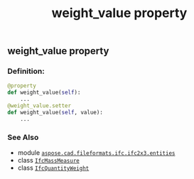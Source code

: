 ﻿---
title: weight_value property
second_title: Aspose.CAD for Python via .NET API References
description: 
type: docs
weight: 90
url: /python-net/aspose.cad.fileformats.ifc.ifc2x3.entities/ifcquantityweight/weight_value/
is_root: false
---

## weight_value property

### Definition:
```python
@property
def weight_value(self):
    ...
@weight_value.setter
def weight_value(self, value):
    ...
```

### See Also
* module [`aspose.cad.fileformats.ifc.ifc2x3.entities`](../../)
* class [`IfcMassMeasure`](/cad/python-net/aspose.cad.fileformats.ifc.ifc2x3.types/ifcmassmeasure)
* class [`IfcQuantityWeight`](/cad/python-net/aspose.cad.fileformats.ifc.ifc2x3.entities/ifcquantityweight)
